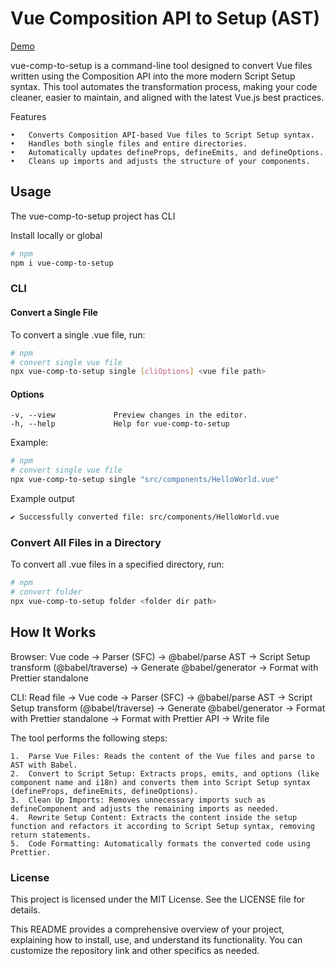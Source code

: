 # Vue Composition API to Setup (AST)


[Demo](https://dimgolsh.github.io/vue-comp-to-setup/)

vue-comp-to-setup is a command-line tool designed to convert Vue files written using the Composition API into the more modern Script Setup syntax. This tool automates the transformation process, making your code cleaner, easier to maintain, 
and aligned with the latest Vue.js best practices.

Features

	•	Converts Composition API-based Vue files to Script Setup syntax.
	•	Handles both single files and entire directories.
	•	Automatically updates defineProps, defineEmits, and defineOptions.
	•	Cleans up imports and adjusts the structure of your components.

## Usage
The vue-comp-to-setup project has CLI

Install locally or global
```bash
# npm
npm i vue-comp-to-setup
```

### CLI

#### Convert a Single File

To convert a single .vue file, run:
```bash
# npm
# convert single vue file
npx vue-comp-to-setup single [cliOptions] <vue file path>
```

#### Options
```
-v, --view             Preview changes in the editor.
-h, --help             Help for vue-comp-to-setup
```
Example:
```bash
# npm
# convert single vue file
npx vue-comp-to-setup single "src/components/HelloWorld.vue"
```

Example output
```bash
✔ Successfully converted file: src/components/HelloWorld.vue
```

### Convert All Files in a Directory

To convert all .vue files in a specified directory, run:

```bash
# npm
# convert folder
npx vue-comp-to-setup folder <folder dir path>
```

## How It Works

Browser: Vue code -> Parser (SFC) -> @babel/parse AST -> Script Setup transform (@babel/traverse) -> Generate @babel/generator -> Format with Prettier standalone

CLI: Read file -> Vue code -> Parser (SFC) -> @babel/parse AST -> Script Setup transform (@babel/traverse) -> Generate @babel/generator -> Format with Prettier standalone -> Format with Prettier API -> Write file

The tool performs the following steps:

	1.	Parse Vue Files: Reads the content of the Vue files and parse to AST with Babel.
	2.	Convert to Script Setup: Extracts props, emits, and options (like component name and i18n) and converts them into Script Setup syntax (defineProps, defineEmits, defineOptions).
	3.	Clean Up Imports: Removes unnecessary imports such as defineComponent and adjusts the remaining imports as needed.
	4.	Rewrite Setup Content: Extracts the content inside the setup function and refactors it according to Script Setup syntax, removing return statements.
	5.	Code Formatting: Automatically formats the converted code using Prettier.


### License

This project is licensed under the MIT License. See the LICENSE file for details.

This README provides a comprehensive overview of your project, explaining how to install, use, and understand its functionality. You can customize the repository link and other specifics as needed.
